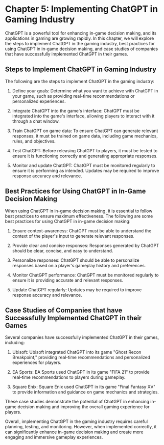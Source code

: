 Chapter 5: Implementing ChatGPT in Gaming Industry
==================================================

ChatGPT is a powerful tool for enhancing in-game decision making, and its applications in gaming are growing rapidly. In this chapter, we will explore the steps to implement ChatGPT in the gaming industry, best practices for using ChatGPT in in-game decision making, and case studies of companies that have successfully implemented ChatGPT in their games.

Steps to Implement ChatGPT in Gaming Industry
---------------------------------------------

The following are the steps to implement ChatGPT in the gaming industry:

1. Define your goals: Determine what you want to achieve with ChatGPT in your game, such as providing real-time recommendations or personalized experiences.

2. Integrate ChatGPT into the game's interface: ChatGPT must be integrated into the game's interface, allowing players to interact with it through a chat window.

3. Train ChatGPT on game data: To ensure ChatGPT can generate relevant responses, it must be trained on game data, including game mechanics, rules, and objectives.

4. Test ChatGPT: Before releasing ChatGPT to players, it must be tested to ensure it is functioning correctly and generating appropriate responses.

5. Monitor and update ChatGPT: ChatGPT must be monitored regularly to ensure it is performing as intended. Updates may be required to improve response accuracy and relevance.

Best Practices for Using ChatGPT in In-Game Decision Making
-----------------------------------------------------------

When using ChatGPT in in-game decision making, it is essential to follow best practices to ensure maximum effectiveness. The following are some best practices for using ChatGPT in in-game decision making:

1. Ensure context-awareness: ChatGPT must be able to understand the context of the player's input to generate relevant responses.

2. Provide clear and concise responses: Responses generated by ChatGPT should be clear, concise, and easy to understand.

3. Personalize responses: ChatGPT should be able to personalize responses based on a player's gameplay history and preferences.

4. Monitor ChatGPT performance: ChatGPT must be monitored regularly to ensure it is providing accurate and relevant responses.

5. Update ChatGPT regularly: Updates may be required to improve response accuracy and relevance.

Case Studies of Companies that have Successfully Implemented ChatGPT in their Games
-----------------------------------------------------------------------------------

Several companies have successfully implemented ChatGPT in their games, including:

1. Ubisoft: Ubisoft integrated ChatGPT into its game "Ghost Recon Breakpoint," providing real-time recommendations and personalized experiences for players.

2. EA Sports: EA Sports used ChatGPT in its game "FIFA 21" to provide real-time recommendations to players during gameplay.

3. Square Enix: Square Enix used ChatGPT in its game "Final Fantasy XV" to provide information and guidance on game mechanics and strategies.

These case studies demonstrate the potential of ChatGPT in enhancing in-game decision making and improving the overall gaming experience for players.

Overall, implementing ChatGPT in the gaming industry requires careful planning, testing, and monitoring. However, when implemented correctly, it can significantly enhance in-game decision making and create more engaging and immersive gameplay experiences.
